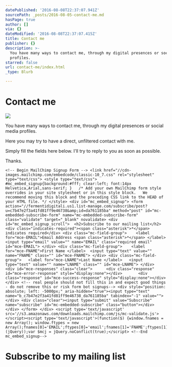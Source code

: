 ```yaml
---
datePublished: '2016-08-08T22:37:07.941Z'
sourcePath: _posts/2016-08-05-contact-me.md
hasPage: true
author: []
via: {}
dateModified: '2016-08-08T22:37:07.415Z'
title: Contact me
publisher: {}
description: >-
  You have many ways to contact me, through my digital presences or social media
  profiles.
starred: false
url: contact-me/index.html
_type: Blurb

---
```

# Contact me
![](https://the-grid-user-content.s3-us-west-2.amazonaws.com/091f80b7-62d1-49b9-bbf8-b06c96ae20c7.jpg)

You have many ways to contact me, through my digital presences or social media profiles.

Here you may try to have a direct, unfiltered contact with me.

Simply fill the fields here below. I'll try to reply to you as soon as possible.

Thanks.

    <!-- Begin MailChimp Signup Form --> <link href="//cdn-images.mailchimp.com/embedcode/classic-10_7.css" rel="stylesheet" type="text/css"> <style type="text/css"> 	#mc_embed_signup{background:#fff; clear:left; font:14px Helvetica,Arial,sans-serif; } 	/* Add your own MailChimp form style overrides in your site stylesheet or in this style block. 	 We recommend moving this block and the preceding CSS link to the HEAD of your HTML file. */ </style> <div id="mc_embed_signup"> <form action="//fermentidigitali.us1.list-manage.com/subscribe/post?u=c7b47e2f3a41fd81ff9e46738&amp;id=da761185ba" method="post" id="mc-embedded-subscribe-form" name="mc-embedded-subscribe-form" class="validate" target="_blank" novalidate> <div id="mc_embed_signup_scroll"> 	<h2>Subscribe to our mailing list</h2> <div class="indicates-required"><span class="asterisk">*</span> indicates required</div> <div class="mc-field-group"> 	<label for="mce-EMAIL">Email Address <span class="asterisk">*</span> </label> 	<input type="email" value="" name="EMAIL" class="required email" id="mce-EMAIL"> </div> <div class="mc-field-group"> 	<label for="mce-FNAME">First Name </label> 	<input type="text" value="" name="FNAME" class="" id="mce-FNAME"> </div> <div class="mc-field-group"> 	<label for="mce-LNAME">Last Name </label> 	<input type="text" value="" name="LNAME" class="" id="mce-LNAME"> </div> 	<div id="mce-responses" class="clear"> 		<div class="response" id="mce-error-response" style="display:none"></div> 		<div class="response" id="mce-success-response" style="display:none"></div> 	</div> <!-- real people should not fill this in and expect good things - do not remove this or risk form bot signups--> <div style="position: absolute; left: -5000px;" aria-hidden="true"><input type="text" name="b_c7b47e2f3a41fd81ff9e46738_da761185ba" tabindex="-1" value=""></div> <div class="clear"><input type="submit" value="Subscribe" name="subscribe" id="mc-embedded-subscribe" class="button"></div> </div> </form> </div> <script type='text/javascript' src='//s3.amazonaws.com/downloads.mailchimp.com/js/mc-validate.js'></script><script type='text/javascript'>(function($) {window.fnames = new Array(); window.ftypes = new Array();fnames[0]='EMAIL';ftypes[0]='email';fnames[1]='FNAME';ftypes[1]='text';fnames[2]='LNAME';ftypes[2]='text';}(jQuery));var $mcj = jQuery.noConflict(true);</script> <!--End mc_embed_signup-->

# Subscribe to my mailing list
